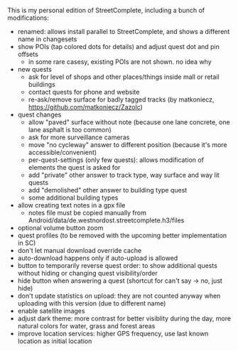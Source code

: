 This is my personal edition of StreetComplete, including a bunch of modifications:
* renamed: allows install parallel to StreetComplete, and shows a different name in changesets
* show POIs (tap colored dots for details) and adjust quest dot and pin offsets
  * in some rare casesy, existing POIs are not shown. no idea why
* new quests
  * ask for level of shops and other places/things inside mall or retail buildings
  * contact quests for phone and website
  * re-ask/remove surface for badly tagged tracks (by matkoniecz, https://github.com/matkoniecz/Zazolc)
* quest changes
  * allow "paved" surface without note (because one lane concrete, one lane asphalt is too common)
  * ask for more surveillance cameras
  * move "no cycleway" answer to different position (because it's more accessible/convenient)
  * per-quest-settings (only few quests): allows modification of elements the quest is asked for
  * add "private" other answer to track type, way surface and way lit quests
  * add "demolished" other answer to building type quest
  * some additional building types
* allow creating text notes in a gpx file
  * notes file must be copied manually from Android/data/de.westnordost.streetcomplete.h3/files
* optional volume button zoom
* quest profiles (to be removed with the upcoming better implementation in SC)
* don't let manual download override cache
* auto-download happens only if auto-upload is allowed
* button to temporarily reverse quest order: to show additional quests without hiding or changing quest visibility/order
* hide button when answering a quest (shortcut for can't say -> no, just hide)
* don't update statistics on upload: they are not counted anyway when uploading with this version (due to different name)
* enable satellite images
* adjust dark theme: more contrast for better visiblity during the day, more natural colors for water, grass and forest areas
* improve location services: higher GPS frequency, use last known location as initial location
